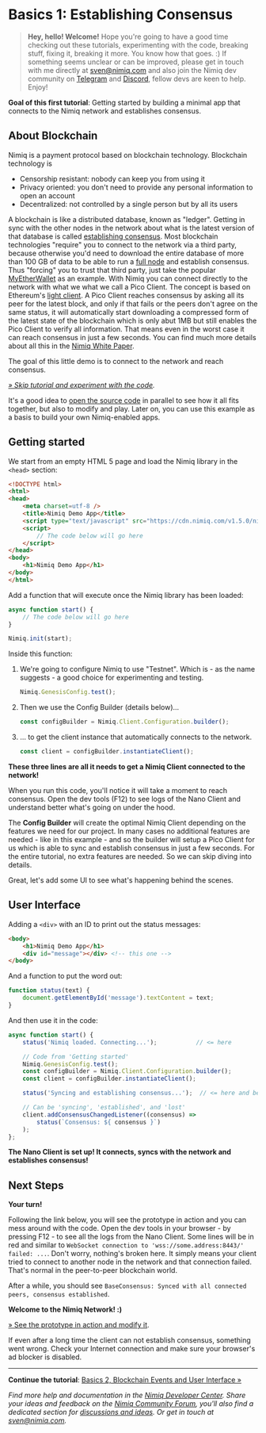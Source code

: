 # Basics 1: Establishing Consensus

> **Hey, hello! Welcome!**
Hope you're going to have a good time checking out these tutorials,
experimenting with the code, breaking stuff, fixing it, breaking it more.
You know how that goes. :)
If something seems unclear or can be improved,
please get in touch with me directly at [sven@nimiq.com](sven@nimiq.com) and
also join the Nimiq dev community on [Telegram](https://t.me/joinchat/AAAAAEJW-ozFwo7Er9jpHw) and
[Discord](https://discord.gg/cMHemg8), fellow devs are keen to help.
Enjoy!

**Goal of this first tutorial**:
Getting started by building a minimal app that connects to the Nimiq network and establishes consensus.

## About Blockchain

Nimiq is a payment protocol based on blockchain technology.
Blockchain technology is

* Censorship resistant: nobody can keep you from using it
* Privacy oriented: you don't need to provide any personal information to open an account
* Decentralized: not controlled by a single person but by all its users

A blockchain is like a distributed database, known as "ledger".
Getting in sync with the other nodes in the network about what is
the latest version of that database is called
[establishing consensus](https://en.bitcoin.it/wiki/Consensus).
Most blockchain technologies "require" you to
connect to the network via a third party,
because otherwise you'd need to download
the entire database of more than 100 GB of data
to be able to run a
[full node](https://en.bitcoin.it/wiki/Full_node) and establish consensus.
Thus "forcing" you to trust that third party, just take the popular
[MyEtherWallet](https://kb.myetherwallet.com/networks/run-your-own-node-with-myetherwallet.html) as an example.
With Nimiq you can connect directly to the network with what we what we call a Pico Client.
The concept is based on Ethereum's
[light client](https://github.com/ethereum/wiki/wiki/Light-client-protocol).
A Pico Client reaches consensus by asking all its peer for the latest block,
and only if that fails or the peers don't agree on the same status,
it will automatically start downloading a compressed form of the latest state of the blockchain
which is only abut 1MB but still enables the Pico Client to verify all information.
That means even in the worst case it can reach consensus in just a few seconds.
You can find much more details about all this in the [Nimiq White Paper](https://nimiq.com/whitepaper).

The goal of this little demo is to connect to the network and reach consensus.

_[» Skip tutorial and experiment with the code](playground.html#basics-1-consensus-demo.html)._

It's a good idea to [open the source code](playground.html#basics-1-consensus-demo.html)
in parallel to see how it all fits together, but also to modify and play.
Later on, you can use this example as a basis to build your own Nimiq-enabled apps.

## Getting started

We start from an empty HTML 5 page and load the Nimiq library in the `<head>` section:

```HTML
<!DOCTYPE html>
<html>
<head>
    <meta charset=utf-8 />
    <title>Nimiq Demo App</title>
    <script type="text/javascript" src="https://cdn.nimiq.com/v1.5.0/nimiq.js"></script>
    <script>
        // The code below will go here
    </script>
</head>
<body>
    <h1>Nimiq Demo App</h1>
</body>
</html>
```

Add a function that will execute once the Nimiq library has been loaded:

```js
async function start() {
    // The code below will go here
}

Nimiq.init(start);
```

Inside this function:

1) We're going to configure Nimiq to use "Testnet".
   Which is - as the name suggests - a good choice for experimenting and testing.

   ```js
   Nimiq.GenesisConfig.test();
   ```

2) Then we use the Config Builder (details below)...

   ```js
   const configBuilder = Nimiq.Client.Configuration.builder();
   ```

3) ... to get the client instance that automatically connects to the network.

   ```js
   const client = configBuilder.instantiateClient();
   ```

**These three lines are all it needs to get a Nimiq Client connected to the network!**

When you run this code, you'll notice it will take a moment to reach consensus.
Open the dev tools (F12) to see logs of the Nano Client and understand better what's going on under the hood.

The **Config Builder** will create the optimal Nimiq Client depending on the features we need for our project.
In many cases no additional features are needed - like in this example -
and so the builder will setup a Pico Client for us which is able to sync and establish consensus in just a few seconds.
For the entire tutorial, no extra features are needed.
So we can skip diving into details.

Great, let's add some UI to see what's happening behind the scenes.

## User Interface

Adding a `<div>` with an ID to print out the status messages:

```html
<body>
    <h1>Nimiq Demo App</h1>
    <div id="message"></div> <!-- this one -->
</body>
```

And a function to put the word out:

```js
function status(text) {
    document.getElementById('message').textContent = text;
}
```

And then use it in the code:

```js
async function start() {
    status('Nimiq loaded. Connecting...');           // <= here

    // Code from 'Getting started'
    Nimiq.GenesisConfig.test();
    const configBuilder = Nimiq.Client.Configuration.builder();
    const client = configBuilder.instantiateClient();

    status('Syncing and establishing consensus...');  // <= here and below

    // Can be 'syncing', 'established', and 'lost'
    client.addConsensusChangedListener((consensus) =>
        status(`Consensus: ${ consensus }`)
    );
};
```

**The Nano Client is set up! It connects, syncs with the network and establishes consensus!**

## Next Steps

**Your turn!**

Following the link below, you will see the prototype in action and you can mess around with the code.
Open the dev tools in your browser - by pressing F12 - to see all the logs from the Nano Client.
Some lines will be in red and similar to
`WebSocket connection to 'wss://some.address:8443/' failed: ...`.
Don't worry, nothing's broken here.
It simply means your client tried to connect to another node in the network and that connection failed.
That's normal in the peer-to-peer blockchain world.

After a while, you should see
`BaseConsensus: Synced with all connected peers, consensus established`.

**Welcome to the Nimiq Network! :)**

[» See the prototype in action and modify it](playground.html#basics-1-consensus-demo.html).

If even after a long time the client can not establish consensus, something went wrong.
Check your Internet connection and make sure your browser's ad blocker is disabled.

---

**Continue the tutorial**: [Basics 2, Blockchain Events and User Interface »](basics-2-events-and-ui)

_Find more help and documentation in the [Nimiq Developer Center](https://nimiq.com/developers/).
Share your ideas and feedback on the [Nimiq Community Forum](https://forum.nimiq.community),
you'll also find a dedicated section for [discussions and ideas](https://forum.nimiq.community/c/documentation/drafts).
Or get in touch at [sven@nimiq.com](mailto:sven@nimiq.com)._

